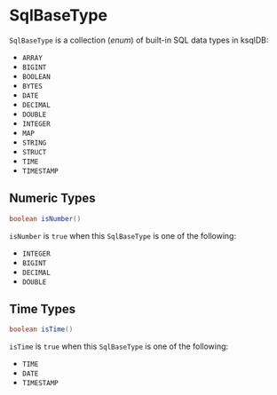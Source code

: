 # SqlBaseType

`SqlBaseType` is a collection (_enum_) of built-in SQL data types in ksqlDB:

* `ARRAY`
* `BIGINT`
* `BOOLEAN`
* `BYTES`
* `DATE`
* `DECIMAL`
* `DOUBLE`
* `INTEGER`
* `MAP`
* `STRING`
* `STRUCT`
* `TIME`
* `TIMESTAMP`

## <span id="isNumber"><span id="numbers"> Numeric Types

```java
boolean isNumber()
```

`isNumber` is `true` when this `SqlBaseType` is one of the following:

* `INTEGER`
* `BIGINT`
* `DECIMAL`
* `DOUBLE`

## <span id="isTime"> Time Types

```java
boolean isTime()
```

`isTime` is `true` when this `SqlBaseType` is one of the following:

* `TIME`
* `DATE`
* `TIMESTAMP`
